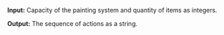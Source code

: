 **Input:** Capacity of the painting system and quantity of items as integers. 

**Output:** The sequence of actions as a string.
